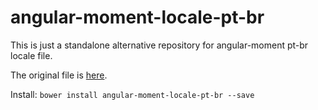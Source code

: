 # angular-moment-locale-pt-br

This is just a standalone alternative repository for angular-moment pt-br locale file.

The original file is [here](https://github.com/moment/moment/tree/develop/locale).

Install: 
`bower install angular-moment-locale-pt-br --save`
